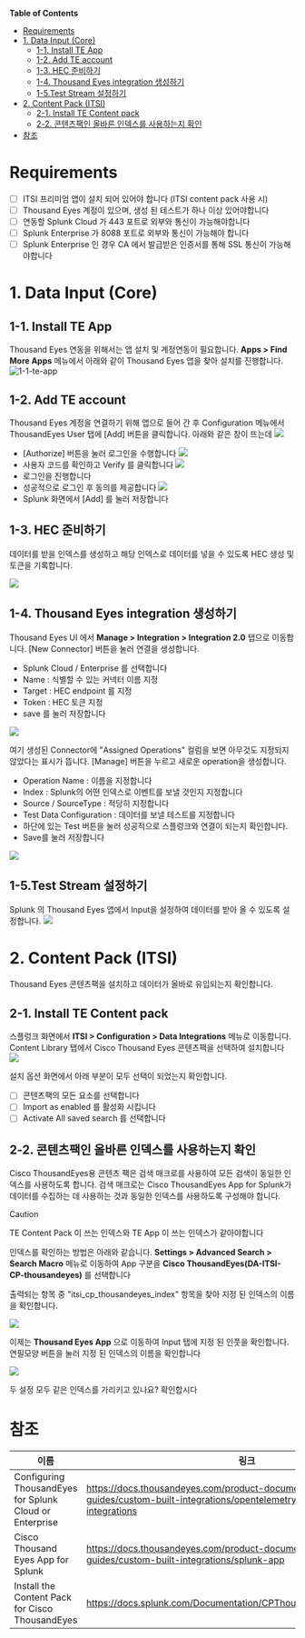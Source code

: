 **Table of Contents**

- [Requirements](#requirements)
- [1. Data Input (Core)](#1-data-input-core)
  - [1-1. Install TE App](#1-1-install-te-app)
  - [1-2. Add TE account](#1-2-add-te-account)
  - [1-3. HEC 준비하기](#1-3-hec-준비하기)
  - [1-4. Thousand Eyes integration 생성하기](#1-4-thousand-eyes-integration-생성하기)
  - [1-5.Test Stream 설정하기](#1-5test-stream-설정하기)
- [2. Content Pack (ITSI)](#2-content-pack-itsi)
  - [2-1. Install TE Content pack](#2-1-install-te-content-pack)
  - [2-2. 콘텐츠팩인 올바른 인덱스를 사용하는지 확인](#2-2-콘텐츠팩인-올바른-인덱스를-사용하는지-확인)
- [참조](#참조)

# Requirements

- [ ] ITSI 프리미엄 앱이 설치 되어 있어야 합니다 (ITSI content pack 사용 시)
- [ ] Thousand Eyes 계정이 있으며, 생성 된 테스트가 하나 이상 있어야합니다
- [ ] 연동할 Splunk Cloud 가 443 포트로 외부와 통신이 가능해야합니다
- [ ] Splunk Enterprise 가 8088 포트로 외부와 통신이 가능해야 합니다
- [ ] Splunk Enterprise 인 경우 CA 에서 발급받은 인증서를 통해 SSL 통신이 가능해야합니다

# 1. Data Input (Core)

## 1-1. Install TE App

Thousand Eyes 연동을 위해서는 앱 설치 및 계정연동이 필요합니다. **Apps > Find More Apps** 메뉴에서 아래와 같이 Thousand Eyes 앱을 찾아 설치를 진행합니다.
![1-1-te-app](./src/images/1-1-te-app.jpg)

## 1-2. Add TE account

Thousand Eyes 계정을 연결하기 위해 앱으로 들어 간 후 Configuration 메뉴에서 ThousandEyes User 탭에 [Add] 버튼을 클릭합니다.
아래와 같은 창이 뜨는데
![](./src/images/1-2-te-login1.jpg)

- [Authorize] 버튼을 눌러 로그인을 수행합니다
  ![](./src/images/1-2-te-login2.jpg)
- 사용자 코드를 확인하고 Verify 를 클릭합니다
  ![](./src/images/1-2-te-login3.jpg)
- 로그인을 진행합니다
- 성공적으로 로그인 후 동의를 제공합니다
  ![](./src/images/1-2-te-login4.jpg)
- Splunk 화면에서 [Add] 를 눌러 저장합니다

## 1-3. HEC 준비하기

데이터를 받을 인덱스를 생성하고 해당 인덱스로 데이터를 넣을 수 있도록 HEC 생성 및 토큰을 기록합니다.

![](./src/images/1-3-hec.jpg)

## 1-4. Thousand Eyes integration 생성하기

Thousand Eyes UI 에서 **Manage > Integration > Integration 2.0** 탭으로 이동합니다.
[New Connector] 버튼을 눌러 연결을 생성합니다.

- Splunk Cloud / Enterprise 를 선택합니다
- Name : 식별할 수 있는 커넥터 이름 지정
- Target : HEC endpoint 를 지정
- Token : HEC 토큰 지정
- save 를 눌러 저장합니다

![](./src/images/1-4-te-connector.jpg)

여기 생성된 Connector에 "Assigned Operations" 컬럼을 보면 아무것도 지정되지 않았다는 표시가 뜹니다.
[Manage] 버튼을 누르고 새로운 operation을 생성합니다.

- Operation Name : 이름을 지정합니다
- Index : Splunk의 어떤 인덱스로 이벤트를 보낼 것인지 지정합니다
- Source / SourceType : 적당히 지정합니다
- Test Data Configuration : 데이터를 보낼 테스트를 지정합니다
- 하단에 있는 Test 버튼을 눌러 성공적으로 스플렁크와 연결이 되는지 확인합니다.
- Save를 눌러 저장합니다

![](./src/images/1-4-te-operation.jpg)

## 1-5.Test Stream 설정하기

Splunk 의 Thousand Eyes 앱에서 Input을 설정하여 데이터를 받아 올 수 있도록 설정합니다.
![](./src/images/1-5-te-input-creation.jpg)

# 2. Content Pack (ITSI)

Thousand Eyes 콘텐츠팩을 설치하고 데이터가 올바로 유입되는지 확인합니다.

## 2-1. Install TE Content pack

스플렁크 화면에서 **ITSI > Configuration > Data Integrations** 메뉴로 이동합니다.
Content Library 탭에서 Cisco Thousand Eyes 콘텐츠팩을 선택하여 설치합니다
![](./src/images/2-1-te-content-pack.jpg)

설치 옵션 화면에서 아래 부분이 모두 선택이 되었는지 확인합니다.

- [ ] 콘텐츠팩의 모든 요소를 선택합니다
- [ ] Import as enabled 를 활성화 시킵니다
- [ ] Activate All saved search 를 선택합니다

## 2-2. 콘텐츠팩인 올바른 인덱스를 사용하는지 확인

Cisco ThousandEyes용 콘텐츠 팩은 검색 매크로를 사용하여 모든 검색이 동일한 인덱스를 사용하도록 합니다. 검색 매크로는 Cisco ThousandEyes App for Splunk가 데이터를 수집하는 데 사용하는 것과 동일한 인덱스를 사용하도록 구성해야 합니다.

> [!Caution]
> TE Content Pack 이 쓰는 인덱스와 TE App 이 쓰는 인덱스가 같아야합니다

인덱스를 확인하는 방법은 아래와 같습니다.
**Settings > Advanced Search > Search Macro** 메뉴로 이동하여 App 구분을 **Cisco ThousandEyes(DA-ITSI-CP-thousandeyes)** 를 선택합니다

출력되는 항목 중 "itsi_cp_thousandeyes_index" 항목을 찾아 지정 된 인덱스의 이름을 확인합니다.

![](/src/images/2-2-check-index.jpg)

이제는 **Thousand Eyes App** 으로 이동하여 Input 탭에 지정 된 인풋을 확인합니다.
연필모양 버튼을 눌러 지정 된 인덱스의 이름을 확인합니다

![](/src/images/2-2-check-index2.jpg)

두 설정 모두 같은 인덱스를 가리키고 있나요? 확인합시다

# 참조

| 이름                                                    | 링크                                                                                                                                         |
| ------------------------------------------------------- | -------------------------------------------------------------------------------------------------------------------------------------------- |
| Configuring ThousandEyes for Splunk Cloud or Enterprise | https://docs.thousandeyes.com/product-documentation/integration-guides/custom-built-integrations/opentelemetry/configure-splunk-integrations |
| Cisco Thousand Eyes App for Splunk                      | https://docs.thousandeyes.com/product-documentation/integration-guides/custom-built-integrations/splunk-app                                  |
| Install the Content Pack for Cisco ThousandEyes         | https://docs.splunk.com/Documentation/CPThousandEyes/1.0.0/CP/Install                                                                        |
